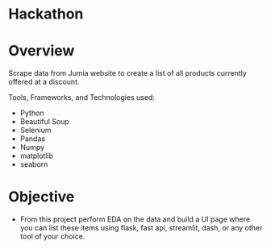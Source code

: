 # Hackathon

# Overview

Scrape data from Jumia website to create a list of all products currently offered at a discount.

Tools, Frameworks, and Technologies used:
- Python
-  Beautiful Soup
-  Selenium
-  Pandas
-  Numpy
-  matplotlib
-  seaborn

# Objective

- From this project perform EDA on the data and build a UI page where you can list these items using flask, fast api, streamlit, dash, or any other tool of your choice. 
